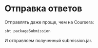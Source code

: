 # Отправка ответов

Отправлять даже проще, чем на Coursera:

```bash
sbt packageSubmission
```

И отправляем полученный submission.jar.